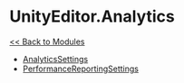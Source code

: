 # UnityEditor.Analytics
[<< Back to Modules](index.md)
- [AnalyticsSettings](UnityEditor.Analytics.AnalyticsSettings.md)
- [PerformanceReportingSettings](UnityEditor.Analytics.PerformanceReportingSettings.md)
